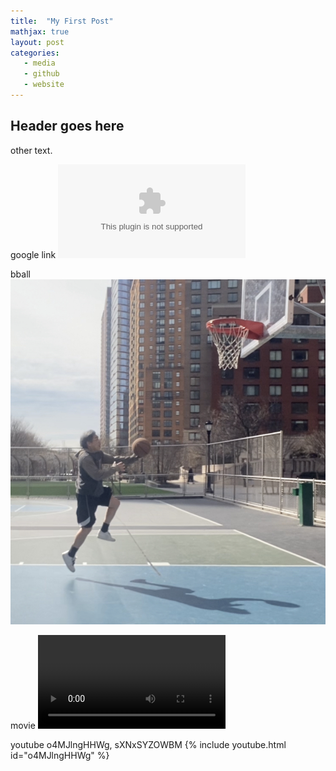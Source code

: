 ```yaml
---
title:  "My First Post"
mathjax: true
layout: post
categories:
   - media
   - github
   - website
---
```


## Header goes here

other text.

google link
![link](https;//google.com)

bball
![bball](/assets/IMG-6799.jpg)

movie
![winnie](/assets/IMG.7246.MOV)


youtube o4MJlngHHWg, sXNxSYZOWBM
{% include youtube.html id="o4MJlngHHWg" %}
